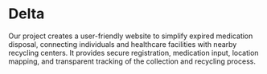 # Delta
Our project creates a user-friendly website to simplify expired medication disposal, connecting individuals and healthcare facilities with nearby recycling centers.  It provides secure registration, medication input, location mapping, and transparent tracking of the collection and recycling process.
